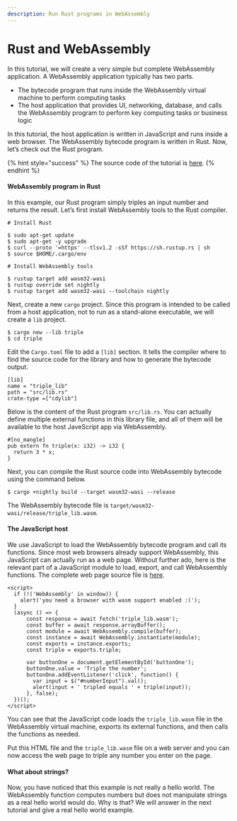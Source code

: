 ```yaml
---
description: Run Rust programs in WebAssembly
---
```


# Rust and WebAssembly

In this tutorial, we will create a very simple but complete WebAssembly application. A WebAssembly application typically has two parts.

* The bytecode program that runs inside the WebAssembly virtual machine to perform computing tasks
* The host application that provides UI, networking, database, and calls the WebAssembly program to perform key computing tasks or business logic

In this tutorial, the host application is written in JavaScript and runs inside a web browser. The WebAssembly bytecode program is written in Rust. Now, let’s check out the Rust program. 

{% hint style="success" %}
The source code of the tutorial is [here](https://github.com/second-state/wasm-learning/tree/master/browser/triple).
{% endhint %}

#### **WebAssembly program in Rust**

In this example, our Rust program simply triples an input number and returns the result. Let’s first install WebAssembly tools to the Rust compiler. 

```text
# Install Rust

$ sudo apt-get update
$ sudo apt-get -y upgrade
$ curl --proto '=https' --tlsv1.2 -sSf https://sh.rustup.rs | sh
$ source $HOME/.cargo/env
```

```text
# Install WebAssembly tools

$ rustup target add wasm32-wasi
$ rustup override set nightly
$ rustup target add wasm32-wasi --toolchain nightly
```

Next, create a new `cargo` project. Since this program is intended to be called from a host application, not to run as a stand-alone executable, we will create a `lib` project.

```text
$ cargo new --lib triple
$ cd triple
```

Edit the `Cargo.toml` file to add a `[lib]` section. It tells the compiler where to find the source code for the library and how to generate the bytecode output.

```text
[lib]
name = "triple_lib"
path = "src/lib.rs"
crate-type =["cdylib"]
```

Below is the content of the Rust program `src/lib.rs`. You can actually define multiple external functions in this library file, and all of them will be available to the host JaveScript app via WebAssembly. 

```text
#[no_mangle]
pub extern fn triple(x: i32) -> i32 {
  return 3 * x;
}
```

Next, you can compile the Rust source code into WebAssembly bytecode using the command below. 

```text
$ cargo +nightly build --target wasm32-wasi --release
```

The WebAssembly bytecode file is `target/wasm32-wasi/release/triple_lib.wasm`.

#### **The JavaScript host**

We use JavaScript to load the WebAssembly bytecode program and call its functions. Since most web browsers already support WebAssembly, this JavaScript can actually run as a web page. Without further ado, here is the relevant part of a JavaScript module to load, export, and call WebAssembly functions. The complete web page source file is [here](https://github.com/second-state/wasm-learning/blob/master/browser/triple/html/index.html). 

```text
<script>
  if (!('WebAssembly' in window)) {
    alert('you need a browser with wasm support enabled :(');
  }
  (async () => {
      const response = await fetch('triple_lib.wasm');
      const buffer = await response.arrayBuffer();
      const module = await WebAssembly.compile(buffer);
      const instance = await WebAssembly.instantiate(module);
      const exports = instance.exports;
      const triple = exports.triple;
      
      var buttonOne = document.getElementById('buttonOne');
      buttonOne.value = 'Triple the number';
      buttonOne.addEventListener('click', function() {
        var input = $("#numberInput").val();
        alert(input + ' tripled equals ' + triple(input));
      }, false);
  })();
</script>
```

You can see that the JavaScript code loads the `triple_lib.wasm` file in the WebAssembly virtual machine, exports its external functions, and then calls the functions as needed.

Put this HTML file and the `triple_lib.wasm` file on a web server and you can now access the web page to triple any number you enter on the page.

#### **What about strings?**

Now, you have noticed that this example is not really a hello world. The WebAssembly function computes numbers but does not manipulate strings as a real hello world would do. Why is that? We will answer in the next tutorial and give a real hello world example. 

